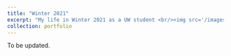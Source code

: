 ```yaml
---
title: "Winter 2021"
excerpt: "My life in Winter 2021 as a UW student <br/><img src='/images/500x300.png'>"
collection: portfolio
---
```


To be updated. 
